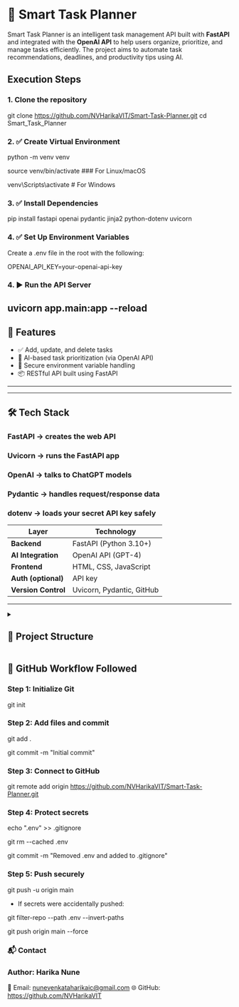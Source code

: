 # 🧠 Smart Task Planner

Smart Task Planner is an intelligent task management API built with **FastAPI** and integrated with the **OpenAI API** to help users organize, prioritize, and manage tasks efficiently. 
The project aims to automate task recommendations, deadlines, and productivity tips using AI.

## Execution Steps

### 1.	Clone the repository
git clone https://github.com/NVHarikaVIT/Smart-Task-Planner.git
cd Smart_Task_Planner

### 2. ✅ Create Virtual Environment
python -m venv venv

source venv/bin/activate        ### For Linux/macOS

venv\Scripts\activate           # For Windows

### 3. ✅ Install Dependencies
pip install fastapi openai pydantic jinja2 python-dotenv uvicorn

### 4. ✅ Set Up Environment Variables
Create a .env file in the root with the following:

OPENAI_API_KEY=your-openai-api-key

### 4. ▶️ Run the API Server
uvicorn app.main:app --reload
---

## 🚀 Features

- ✅ Add, update, and delete tasks
- 🧠 AI-based task prioritization (via OpenAI API)
- 🔐 Secure environment variable handling
- 📦 RESTful API built using FastAPI

---

---
## 🛠️ Tech Stack

### FastAPI → creates the web API

### Uvicorn → runs the FastAPI app

### OpenAI → talks to ChatGPT models

### Pydantic → handles request/response data

### dotenv → loads your secret API key safely

| Layer          | Technology              |
|----------------|--------------------------|
| **Backend**     | FastAPI (Python 3.10+)   |
| **AI Integration** | OpenAI API (GPT-4)       |
| **Frontend**    | HTML, CSS, JavaScript |
| **Auth (optional)** | API key |
| **Version Control**       | Uvicorn, Pydantic, GitHub |

---

<details> 
  <summary>
    <h2> 📁 <b> Project Structure </b> </h2>
  </summary>
Smart_Task_Planner/
  
├── templates/

│ └── index.html

├── .env # Secret keys and configs

├── .gitignore

├── README.md

└── file.py # FastAPI entry point
</details>


## 📌 GitHub Workflow Followed
### Step 1: Initialize Git
git init

### Step 2: Add files and commit
git add .

git commit -m "Initial commit"

### Step 3: Connect to GitHub
git remote add origin https://github.com/NVHarikaVIT/Smart-Task-Planner.git

### Step 4: Protect secrets
echo ".env" >> .gitignore

git rm --cached .env

git commit -m "Removed .env and added to .gitignore"

### Step 5: Push securely
git push -u origin main

- If secrets were accidentally pushed:

git filter-repo --path .env --invert-paths

git push origin main --force


### 📬 Contact

### Author: Harika Nune
📧 Email: nunevenkataharikaic@gmail.com
🌐 GitHub: https://github.com/NVHarikaVIT
